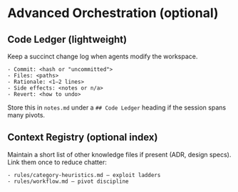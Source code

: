 # Advanced Orchestration (optional)

## Code Ledger (lightweight)
Keep a succinct change log when agents modify the workspace.
```
- Commit: <hash or "uncommitted">
- Files: <paths>
- Rationale: <1–2 lines>
- Side effects: <notes or n/a>
- Revert: <how to undo>
```
Store this in `notes.md` under a `## Code Ledger` heading if the session spans many pivots.

## Context Registry (optional index)
Maintain a short list of other knowledge files if present (ADR, design specs). Link them once to reduce chatter:
```
- rules/category-heuristics.md — exploit ladders
- rules/workflow.md — pivot discipline
```
